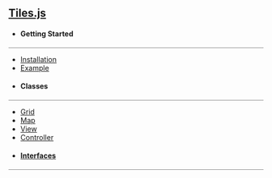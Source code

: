 ## [Tiles.js](/)

* #### Getting Started
<hr style='width:100%; opacity:.5;' />

  * [Installation](#0)
  * [Example](#0)
* #### Classes
<hr style='width:100%;opacity:.5;'/>

  * [Grid](#1)
  * [Map](#2)
  * [View](#3)
  * [Controller](#4)
* #### [Interfaces](#5)
<hr style='width:100%;opacity:.5;'/>
